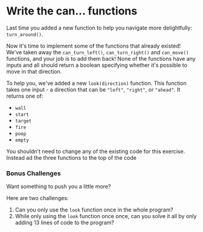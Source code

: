 # Write the can... functions

Last time you added a new function to help you navigate more delightfully: `turn_around()`.

Now it's time to implement some of the functions that already existed! We've taken away the `can_turn_left()`, `can_turn_right()` and `can_move()` functions, and your job is to add them back!
None of the functions have any inputs and all should return a boolean specifying whether it's possible to move in that direction.

To help you, we've added a new `look(direction)` function.
This function takes one input - a direction that can be `"left"`, `"right"`, or `"ahead"`.
It returns one of:

- `wall`
- `start`
- `target`
- `fire`
- `poop`
- `empty`

You shouldn't need to change any of the existing code for this exercise.
Instead ad the three functions to the top of the code

### Bonus Challenges

Want something to push you a little more?

Here are two challenges:

1. Can you only use the `look` function once in the whole program?
2. While only using the `look` function once once, can you solve it all by only adding 13 lines of code to the program?
